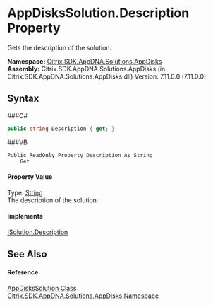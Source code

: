 # AppDisksSolution.Description Property 
 

Gets the description of the solution.

**Namespace:**&nbsp;<a href="N_Citrix_SDK_AppDNA_Solutions_AppDisks">Citrix.SDK.AppDNA.Solutions.AppDisks</a><br />**Assembly:**&nbsp;Citrix.SDK.AppDNA.Solutions.AppDisks (in Citrix.SDK.AppDNA.Solutions.AppDisks.dll) Version: 7.11.0.0 (7.11.0.0)

## Syntax

###C#
```csharp
public string Description { get; }
```

###VB
```vbnet
Public ReadOnly Property Description As String
	Get
```


#### Property Value
Type: <a href="http://msdn2.microsoft.com/en-us/library/s1wwdcbf" target="_blank">String</a><br />The description of the solution.

#### Implements
<a href="P_Citrix_SDK_AppDNA_Interfaces_ISolution_Description">ISolution.Description</a><br />

## See Also


#### Reference
<a href="T_Citrix_SDK_AppDNA_Solutions_AppDisks_AppDisksSolution">AppDisksSolution Class</a><br /><a href="N_Citrix_SDK_AppDNA_Solutions_AppDisks">Citrix.SDK.AppDNA.Solutions.AppDisks Namespace</a><br />